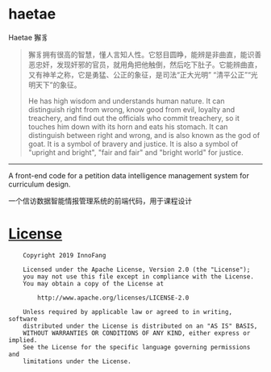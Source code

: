 # haetae
Haetae 獬豸

> 獬豸拥有很高的智慧，懂人言知人性。它怒目圆睁，能辨是非曲直，能识善恶忠奸，发现奸邪的官员，就用角把他触倒，然后吃下肚子。它能辨曲直，又有神羊之称，它是勇猛、公正的象征，是司法“正大光明” “清平公正”“光明天下”的象征。
>
> He has high wisdom and understands human nature. It can distinguish right from wrong, know good from evil, loyalty and treachery, and find out the officials who commit treachery, so it touches him down with its horn and eats his stomach. It can distinguish between right and wrong, and is also known as the god of goat. It is a symbol of bravery and justice. It is also a symbol of "upright and bright", "fair and fair" and "bright world" for justice.

----------

A front-end code for a petition data intelligence management system for curriculum design.

一个信访数据智能情报管理系统的前端代码，用于课程设计


# [License](./LICENSE)

        Copyright 2019 InnoFang

        Licensed under the Apache License, Version 2.0 (the "License");
        you may not use this file except in compliance with the License.
        You may obtain a copy of the License at

            http://www.apache.org/licenses/LICENSE-2.0

        Unless required by applicable law or agreed to in writing, software
        distributed under the License is distributed on an "AS IS" BASIS,
        WITHOUT WARRANTIES OR CONDITIONS OF ANY KIND, either express or implied.
        See the License for the specific language governing permissions and
        limitations under the License.
